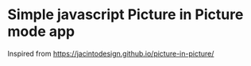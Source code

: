 # Simple javascript Picture in Picture mode app

Inspired from https://jacintodesign.github.io/picture-in-picture/
